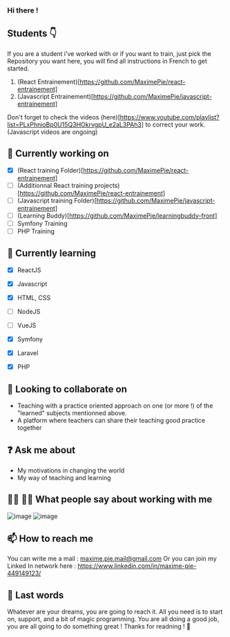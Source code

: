 ### Hi there !

## Students :point_down:

If you are a student i've worked with or if you want to train, just pick the Repository you want here, you will find all instructions in French to get started. 

1. (React Entrainement)[https://github.com/MaximePie/react-entrainement]
2. (Javascript Entrainement)[https://github.com/MaximePie/javascript-entrainement]

Don't forget to check the videos (here)[https://www.youtube.com/playlist?list=PLxPhnioBp0U15Q3HOkrvgpU_e2aL3PAh3] to correct your work. 
(Javascript videos are ongoing)

## 🔭 Currently working on 

- [x] (React training Folder)[https://github.com/MaximePie/react-entrainement]
- [ ] (Additionnal React training projects)[https://github.com/MaximePie/react-entrainement]
- [ ] (Javascript training Folder)[https://github.com/MaximePie/javascript-entrainement]
- [ ] (Learning Buddy)[https://github.com/MaximePie/learningbuddy-front]
- [ ] Symfony Training
- [ ] PHP Training

## 🌱 Currently learning
- [x] ReactJS
- [x] Javascript
- [x] HTML, CSS
- [ ] NodeJS
- [ ] VueJS
- [x] Symfony
- [x] Laravel
- [x] PHP


## 👯 Looking to collaborate on 

- Teaching with a practice oriented approach on one (or more !) of the "learned" subjects mentionned above. 
- A platform where teachers can share their teaching good practice together


## :question: Ask me about 

- My motivations in changing the world 
- My way of teaching and learning 

## :running_woman: :running_man: What people say about working with me 

![image](https://user-images.githubusercontent.com/16031936/110300928-d01ad080-7ff7-11eb-941f-be45d478f4ed.png)
![image](https://user-images.githubusercontent.com/16031936/110301206-17a15c80-7ff8-11eb-8035-e7a24ecb68b4.png)


## 📫 How to reach me

You can write me a mail : maxime.pie.mail@gmail.com
Or you can join my Linked In network here : https://www.linkedin.com/in/maxime-pie-449149123/

## :dart: Last words

Whatever are your dreams, you are going to reach it. All you need is to start on, support, and a bit of magic programming. You are all doing a good job, you are all going to do something great ! Thanks for readning ! :pray:

